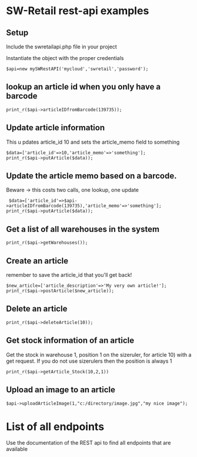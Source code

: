 # SW-Retail rest-api examples

## Setup 
Include the swretailapi.php file in your project

Instantiate the object with the proper credentials
```
$api=new mySWRestAPI('mycloud','swretail','password');
```

## lookup an article id when you only have a barcode
```
print_r($api->articleIDfromBarcode(139735));
```


## Update article information
This u pdates article_id 10 and sets the article_memo field to something
```
$data=['article_id'=>10,'article_memo'=>'something'];
print_r($api->putArticle($data));
```

## Update the article memo based on a barcode.
Beware -> this costs two calls, one lookup, one update
```
 $data=['article_id'=>$api->articleIDfromBarcode(139735),'article_memo'=>'something'];
print_r($api->putArticle($data));
```

## Get a list of all warehouses in the system
```
print_r($api->getWarehouses());
```

## Create an article
remember to save the article_id that you'll get back!
```
$new_article=['article_description'=>'My very own article!'];
print_r($api->postArticle($new_article));
```

## Delete an article
 ```
 print_r($api->deleteArticle(10));
 ```

## Get stock information of an article
Get the stock in warehouse 1, position 1 on the sizeruler, for article 10) with a get request. If you do not use sizerulers then the position is always 1
```
print_r($api->getArticle_Stock(10,2,1))
```

## Upload an image to an article
```
$api->uploadArticleImage(1,"c:/directory/image.jpg","my nice image");
```

# List of all endpoints 
Use the documentation of the REST api to find all endpoints that are available

